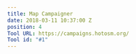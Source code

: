 ```yaml
---
title: Map Campaigner
date: 2018-03-11 10:37:00 Z
position: 4
Tool URL: https://campaigns.hotosm.org/
Tool id: "#1"
---
```


